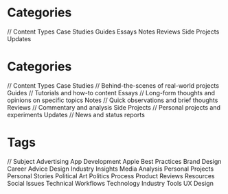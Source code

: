 # Categories
// Content Types
Case Studies 
Guides
Essays
Notes
Reviews
Side Projects
Updates


# Categories
// Content Types
Case Studies     // Behind-the-scenes of real-world projects
Guides           // Tutorials and how-to content
Essays           // Long-form thoughts and opinions on specific topics
Notes            // Quick observations and brief thoughts
Reviews          // Commentary and analysis
Side Projects    // Personal projects and experiments
Updates          // News and status reports


# Tags
// Subject
Advertising
App Development
Apple
Best Practices
Brand Design
Career Advice
Design
Industry Insights
Media Analysis
Personal Projects
Personal Stories
Political Art
Politics
Process
Product Reviews
Resources
Social Issues
Technical Workflows
Technology Industry
Tools
UX Design